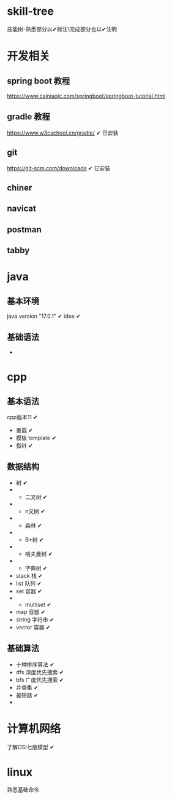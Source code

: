 # skill-tree
技能树-熟悉部分以✔标注\完成部分也以✔注明
# 开发相关
## spring boot 教程
https://www.cainiaojc.com/springboot/springboot-tutorial.html
## gradle 教程
https://www.w3cschool.cn/gradle/ ✔ 已安装
## git 
https://git-scm.com/downloads ✔ 已安装

## chiner
## navicat
## postman
## tabby
# java
## 基本环境
java version "17.0.1" ✔
idea ✔
## 基础语法
- 
## 

# cpp
## 基本语法
cpp版本11 ✔
- 重载 ✔
- 模板 template ✔
- 指针 ✔

## 数据结构
- 树 ✔
- - 二叉树 ✔
- - n叉树 ✔
- - 森林 ✔
- - B+树 ✔
- - 哈夫曼树 ✔
- - 字典树 ✔
- stack 栈 ✔
- list 队列 ✔
- set 容器 ✔
- - multiset ✔
- map 容器 ✔
- string 字符串 ✔
- vector 容器 ✔


## 基础算法
- 十种排序算法 ✔
- dfs 深度优先搜索 ✔
- bfs 广度优先搜索 ✔
- 并查集 ✔
- 最短路 ✔
- 


# 计算机网络

了解OSI七层模型 ✔

# linux
熟悉基础命令

